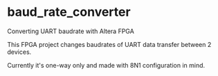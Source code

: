 # baud_rate_converter
Converting UART baudrate with Altera FPGA

This FPGA project changes baudrates of UART data transfer between 2 devices.

Currently it's one-way only and made with 8N1 configuration in mind.
